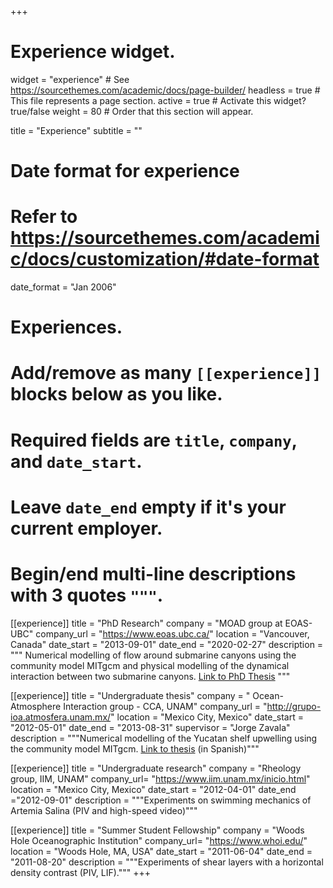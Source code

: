 +++
# Experience widget.
widget = "experience"  # See https://sourcethemes.com/academic/docs/page-builder/
headless = true  # This file represents a page section.
active = true  # Activate this widget? true/false
weight = 80  # Order that this section will appear.

title = "Experience"
subtitle = ""

# Date format for experience
#   Refer to https://sourcethemes.com/academic/docs/customization/#date-format
date_format = "Jan 2006"

# Experiences.
#   Add/remove as many `[[experience]]` blocks below as you like.
#   Required fields are `title`, `company`, and `date_start`.
#   Leave `date_end` empty if it's your current employer.
#   Begin/end multi-line descriptions with 3 quotes `"""`.
[[experience]]
  title = "PhD Research"
  company = "MOAD group at EOAS-UBC"
  company_url = "https://www.eoas.ubc.ca/"
  location = "Vancouver, Canada"
  date_start = "2013-09-01"
  date_end = "2020-02-27"
  description = """
  Numerical modelling of flow around submarine canyons using the community model MITgcm and physical modelling of the dynamical interaction between two submarine canyons.
[Link to PhD Thesis](https://open.library.ubc.ca/cIRcle/collections/ubctheses/24/items/1.0388506) 
 """

[[experience]]
  title = "Undergraduate thesis"
  company = " Ocean-Atmosphere Interaction group - CCA, UNAM"
  company_url = "http://grupo-ioa.atmosfera.unam.mx/"
  location = "Mexico City, Mexico"
  date_start = "2012-05-01"
  date_end = "2013-08-31"
supervisor = "Jorge Zavala"
  description = """Numerical modelling of the Yucatan shelf upwelling using the community model MITgcm. [Link to thesis](http://grupo-ioa.atmosfera.unam.mx/images/archivos_portal/tesis/TesisL_Karina_Ramos.pdf) (in Spanish)"""

[[experience]]
 title = "Undergraduate research"
 company = "Rheology group, IIM, UNAM"
 company_url= "https://www.iim.unam.mx/inicio.html" 
 location  = "Mexico City, Mexico"
date_start = "2012-04-01"
date_end ="2012-09-01"
 description = """Experiments on swimming mechanics of Artemia Salina (PIV and high-speed video)"""

[[experience]]
 title = "Summer Student Fellowship"
 company = "Woods Hole Oceanographic Institution"
 company_url= "https://www.whoi.edu/"
 location  = "Woods Hole, MA, USA"
date_start = "2011-06-04"
date_end = "2011-08-20"
description = """Experiments of shear layers with a horizontal density contrast (PIV, LIF)."""
+++
